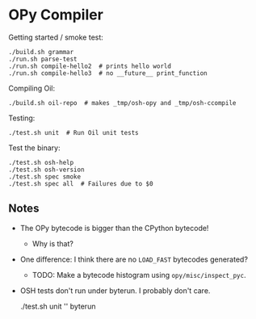 OPy Compiler
============

Getting started / smoke test:

    ./build.sh grammar
    ./run.sh parse-test
    ./run.sh compile-hello2  # prints hello world
    ./run.sh compile-hello3  # no __future__ print_function

Compiling Oil:

    ./build.sh oil-repo  # makes _tmp/osh-opy and _tmp/osh-ccompile

Testing:

    ./test.sh unit  # Run Oil unit tests

Test the binary:

    ./test.sh osh-help 
    ./test.sh osh-version 
    ./test.sh spec smoke
    ./test.sh spec all  # Failures due to $0

Notes
-----

- The OPy bytecode is bigger than the CPython bytecode!
  - Why is that?

- One difference: I think there are no `LOAD_FAST` bytecodes generated?
  - TODO: Make a bytecode histogram using `opy/misc/inspect_pyc`.


- OSH tests don't run under byterun.  I probably don't care.

    ./test.sh unit '' byterun

